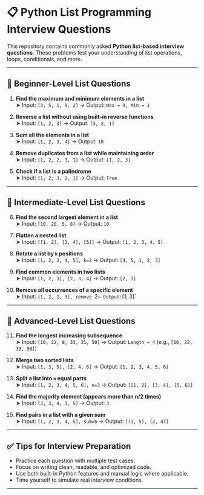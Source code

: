 # 📋 Python List Programming Interview Questions

This repository contains commonly asked **Python list-based interview questions**. These problems test your understanding of list operations, loops, conditionals, and more.

---

## 🔹 Beginner-Level List Questions

1. **Find the maximum and minimum elements in a list**  
   ➤ Input: `[3, 5, 1, 9, 2]` → Output: `Max = 9, Min = 1`

2. **Reverse a list without using built-in reverse functions**  
   ➤ Input: `[1, 2, 3]` → Output: `[3, 2, 1]`

3. **Sum all the elements in a list**  
   ➤ Input: `[1, 2, 3, 4]` → Output: `10`

4. **Remove duplicates from a list while maintaining order**  
   ➤ Input: `[1, 2, 2, 3, 1]` → Output: `[1, 2, 3]`

5. **Check if a list is a palindrome**  
   ➤ Input: `[1, 2, 3, 2, 1]` → Output: `True`

---

## 🔸 Intermediate-Level List Questions

6. **Find the second largest element in a list**  
   ➤ Input: `[10, 20, 5, 8]` → Output: `10`

7. **Flatten a nested list**  
   ➤ Input: `[[1, 2], [3, 4], [5]]` → Output: `[1, 2, 3, 4, 5]`

8. **Rotate a list by `k` positions**  
   ➤ Input: `[1, 2, 3, 4, 5], k=2` → Output: `[4, 5, 1, 2, 3]`

9. **Find common elements in two lists**  
   ➤ Input: `[1, 2, 3], [2, 3, 4]` → Output: `[2, 3]`

10. **Remove all occurrences of a specific element**  
   ➤ Input: `[1, 2, 2, 3], remove `2` → Output: `[1, 3]`

---

## 🔶 Advanced-Level List Questions

11. **Find the longest increasing subsequence**  
   ➤ Input: `[10, 22, 9, 33, 21, 50]` → Output: `Length = 4` (e.g., `[10, 22, 33, 50]`)

12. **Merge two sorted lists**  
   ➤ Input: `[1, 3, 5], [2, 4, 6]` → Output: `[1, 2, 3, 4, 5, 6]`

13. **Split a list into `n` equal parts**  
   ➤ Input: `[1, 2, 3, 4, 5, 6], n=3` → Output: `[[1, 2], [3, 4], [5, 6]]`

14. **Find the majority element (appears more than n/2 times)**  
   ➤ Input: `[3, 3, 4, 3, 5]` → Output: `3`

15. **Find pairs in a list with a given sum**  
   ➤ Input: `[1, 2, 3, 4, 5], sum=6` → Output: `[(1, 5), (2, 4)]`

---

## ✅ Tips for Interview Preparation
- Practice each question with multiple test cases.
- Focus on writing clean, readable, and optimized code.
- Use both built-in Python features and manual logic where applicable.
- Time yourself to simulate real interview conditions.

---

